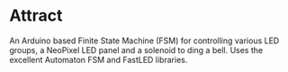 Attract
=======

An Arduino based Finite State Machine (FSM) for controlling various LED groups, a NeoPixel LED panel and 
a solenoid to ding a bell. Uses the excellent Automaton FSM and FastLED libraries.

